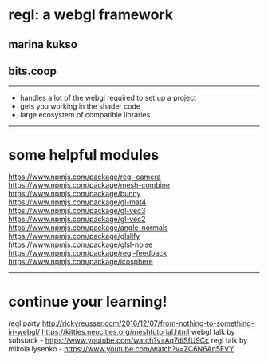 # regl: a webgl framework

## marina kukso
## bits.coop

---

* handles a lot of the webgl required to set up a project
* gets you working in the shader code
* large ecosystem of compatible libraries

---

# some helpful modules

https://www.npmjs.com/package/regl-camera
https://www.npmjs.com/package/mesh-combine
https://www.npmjs.com/package/bunny
https://www.npmjs.com/package/gl-mat4
https://www.npmjs.com/package/gl-vec3
https://www.npmjs.com/package/gl-vec2
https://www.npmjs.com/package/angle-normals
https://www.npmjs.com/package/glslify
https://www.npmjs.com/package/glsl-noise
https://www.npmjs.com/package/regl-feedback
https://www.npmjs.com/package/icosphere

---

# continue your learning!

regl.party
http://rickyreusser.com/2016/12/07/from-nothing-to-something-in-webgl/
https://kitties.neocities.org/meshtutorial.html
webgl talk by substack - https://www.youtube.com/watch?v=Aq7diSfU9Cc 
regl talk by mikola lysenko - https://www.youtube.com/watch?v=ZC6N6An5FVY
